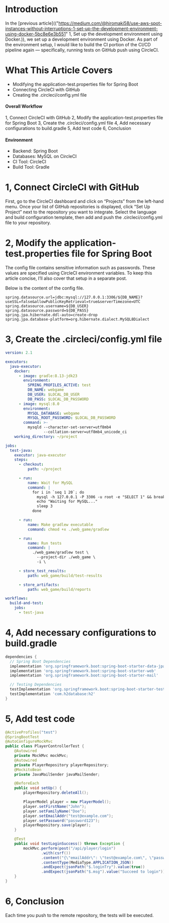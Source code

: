 # Introduction
In the [previous article](("https://medium.com/@hiromaki58/use-aws-spot-instances-without-interruptions-1-set-up-the-development-environment-using-docker-5bc8e6e3b551" 1, Set up the development environment using Docker.)), we set up a development environment using Docker.
As part of the environment setup, I would like to build the CI portion of the CI/CD pipeline again — specifically, running tests on GitHub push using CircleCI.
# What This Article Covers
- Modifying the application-test.properties file for Spring Boot
- Connecting CircleCI with GitHub
- Creating the .circleci/config.yml file
#### Overall Workflow
1, Connect CircleCI with GitHub
2, Modify the application-test.properties file for Spring Boot
3, Create the .circleci/config.yml file
4, Add necessary configurations to build.gradle
5, Add test code
6, Conclusion
#### Environment
- Backend: Spring Boot
- Databases: MySQL on CircleCI
- CI Tool: CircleCI
- Build Tool: Gradle
# 1, Connect CircleCI with GitHub
First, go to the CircleCI dashboard and click on “Projects” from the left-hand menu.
Once your list of GitHub repositories is displayed, click “Set Up Project” next to the repository you want to integrate.
Select the language and build configuration template, then add and push the .circleci/config.yml file to your repository.
# 2, Modify the application-test.properties file for Spring Boot
The config file contains sensitive information such as passwords.
These values are specified using CircleCI environment variables.
To keep this article concise, I’ll also cover that setup in a separate post.

Below is the content of the config file.
```properties:application-test.properties
spring.datasource.url=jdbc:mysql://127.0.0.1:3306/${DB_NAME}?useSSL=false&allowPublicKeyRetrieval=true&serverTimezone=UTC
spring.datasource.username=${DB_USER}
spring.datasource.password=${DB_PASS}
spring.jpa.hibernate.ddl-auto=create-drop
spring.jpa.database-platform=org.hibernate.dialect.MySQL8Dialect
```
# 3, Create the .circleci/config.yml file
```yml:config.yml
version: 2.1

executors:
  java-executor:
    docker:
      - image: gradle:8.13-jdk23
        environment:
          SPRING_PROFILES_ACTIVE: test
          DB_NAME: webgame
          DB_USER: $LOCAL_DB_USER
          DB_PASS: $LOCAL_DB_PASSWORD
      - image: mysql:8.0
        environment:
          MYSQL_DATABASE: webgame
          MYSQL_ROOT_PASSWORD: $LOCAL_DB_PASSWORD
        command: >-
          mysqld --character-set-server=utf8mb4
                 --collation-server=utf8mb4_unicode_ci
    working_directory: ~/project

jobs:
  test-java:
    executor: java-executor
    steps:
      - checkout:
          path: ~/project

      - run:
          name: Wait for MySQL
          command: |
            for i in `seq 1 20`; do
              mysql -h 127.0.0.1 -P 3306 -u root -e "SELECT 1" && break
              echo "Waiting for MySQL..."
              sleep 3
            done

      - run:
          name: Make gradlew executable
          command: chmod +x ./web_game/gradlew

      - run:
          name: Run tests
          command: |
            ./web_game/gradlew test \
              --project-dir ./web_game \
              -i \

      - store_test_results:
          path: web_game/build/test-results

      - store_artifacts:
          path: web_game/build/reports

workflows:
  build-and-test:
    jobs:
      - test-java
```
# 4, Add necessary configurations to build.gradle
```gradle:build.gradle
dependencies {
  // Spring Boot Dependencies
  implementation 'org.springframework.boot:spring-boot-starter-data-jpa'
  implementation 'org.springframework.boot:spring-boot-starter-web'
  implementation 'org.springframework.boot:spring-boot-starter-mail'

  // Testing Dependencies
  testImplementation 'org.springframework.boot:spring-boot-starter-test'
  testImplementation 'com.h2database:h2'
}
```
# 5, Add test code
```java:PlayerControllerTest.java
@ActiveProfiles("test")
@SpringBootTest
@AutoConfigureMockMvc
public class PlayerControllerTest {
    @Autowired
    private MockMvc mockMvc;
    @Autowired
    private PlayerRepository playerRepository;
    @MockitoBean
    private JavaMailSender javaMailSender;

    @BeforeEach
    public void setUp() {
        playerRepository.deleteAll();

        PlayerModel player = new PlayerModel();
        player.setFirstName("John");
        player.setFamilyName("Doe");
        player.setEmailAddr("test@example.com");
        player.setPassword("password123");
        playerRepository.save(player);
    }

    @Test
    public void testLoginSuccess() throws Exception {
        mockMvc.perform(post("/api/player/login")
                .with(csrf())
                .content("{\"emailAddr\": \"test@example.com\", \"password\": \"password123\"}")
                .contentType(MediaType.APPLICATION_JSON))
                .andExpect(jsonPath("$.loginTry").value(true))
                .andExpect(jsonPath("$.msg").value("Succeed to login"));
    }
}
```
# 6, Conclusion
Each time you push to the remote repository, the tests will be executed.
